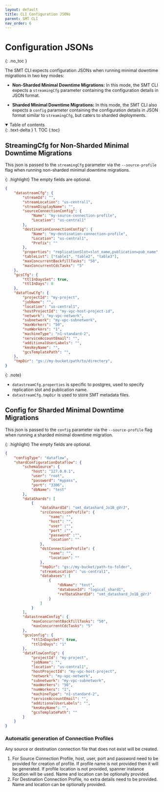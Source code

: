 ```yaml
---
layout: default
title: CLI Configuration JSONs
parent: SMT CLI
nav_order: 6
---
```


# Configuration JSONs
{: .no_toc }

The SMT CLI expects configuration JSONs when running minimal downtime migrations in two key modes:

- **Non-Sharded Minimal Downtime Migrations:** In this mode, the SMT CLI expects a `streamingCfg` parameter containing the configuration details in JSON format.

- **Sharded Minimal Downtime Migrations:** In this mode, the SMT CLI also expects a `config` parameter containing the configuration details in JSON format similar to `streamingCfg`, but caters to sharded deployments.


<details open markdown="block">
  <summary>
    Table of contents
  </summary>
  {: .text-delta }
1. TOC
{:toc}
</details>

## StreamingCfg for Non-Sharded Minimal Downtime Migrations
This json is passed to the `streamingCfg` parameter via the `--source-profile` flag when running non-sharded minimal downtime migrations.

{: .highlight}
The empty fields are optional.

```json
{
    "datastreamCfg": {
        "streamId": "",
        "streamLocation": "us-central1",
        "streamDisplayName": "",
        "sourceConnectionConfig": {
            "Name": "my-source-connection-profile",
            "Location": "us-central1"
        },
        "destinationConnectionConfig": {
            "Name": "my-destination-connection-profile",
            "Location": "us-central1",
            "Prefix": ""
        },
        "properties": "replicationSlot=slot_name,publication=pub_name", 
        "tableList": ["table1", "table2", "table3"],
        "maxConcurrentBackfillTasks": "50",
        "maxConcurrentCdcTasks": "5"
    },
    "gcsCfg": {
        "ttlInDaysSet": true,
        "ttlInDays": 8
    },
    "dataflowCfg": {
        "projectId": "my-project",
        "jobName": "",
        "location": "us-central1",
        "hostProjectId": "my-vpc-host-project-id",
        "network": "my-vpc-network",
        "subnetwork": "my-vpc-subnetwork",
        "maxWorkers": "50",
        "numWorkers": "1",
        "machineType": "n1-standard-2",
        "serviceAccountEmail": "",
        "additionalUserLabels": "",
        "kmsKeyName": "",
        "gcsTemplatePath": "",
    },
    "tmpDir": "gs://my-bucket/path/to/directory",
}
```

{: .note}
- `datastreamCfg.properties` is specific to postgres, used to specify replication slot and publication name.
- `datastreamCfg.tmpDir` is used to store SMT metadata files.


## Config for Sharded Minimal Downtime Migrations

This json is passed to the `config` parameter via the `--source-profile` flag when running a sharded minimal downtime migration.


{: .highlight}
The empty fields are optional.


```json
{
    "configType": "dataflow",
    "shardConfigurationDataflow": {
        "schemaSource": {
            "host": "127.0.0.1",
            "user": "root",
            "password": "mypass",
            "port": "3306",
            "dbName": "test"
        },
        "dataShards": [
            {
                "dataShardId": "smt_datashard_Jo1B_gVrJ",
                "srcConnectionProfile": {
                    "name": "",
                    "host": "",
                    "user" :"",
					"port" :"",
                    "password" :"",
                    "location": ""
                },
                "dstConnectionProfile": {
                    "name": "",
                    "location": ""
                },
                "tmpDir": "gs://my-bucket/path-to-folder",
                "streamLocation": "us-central1",
                "databases": [
                    {
                        "dbName": "test",
                        "databaseId": "logical_shard1",
                        "refDataShardId": "smt_datashard_Jo1B_gVrJ"
                    }
                ]
            }
        ],
        "datastreamConfig": {
            "maxConcurrentBackfillTasks": "50",
            "maxConcurrentCdcTasks": "5"
        },
        "gcsConfig": {
            "ttlInDaysSet": true,
            "ttlInDays": "1"
        },
        "dataflowConfig": {
            "projectId": "my-project",
            "jobName": "",
            "location": "us-central1",
            "hostProjectId": "my-vpc-host-project",
            "network": "my-vpc-network",
            "subnetwork": "my-vpc-subnetwork",
            "maxWorkers": "50",
            "numWorkers": "1",
            "machineType": "n1-standard-2",
            "serviceAccountEmail": "",
            "additionalUserLabels": "",
            "kmsKeyName": "",
            "gcsTemplatePath": ""
        }
    }
}
```

### Automatic generation of Connection Profiles
Any source or destination connection file that does not exist will be created. 
1. For Source Connection Profile, host, user, port and password need to be provided for creation of profile. If profile name is not provided then it will be generated. If profile location is not provided, spanner instance location will be used. Name and location can be optionally provided.
2. For Destination Connection Profile, no extra details need to be provided. Name and location can be optionally provided.